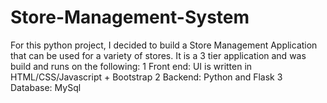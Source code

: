 # Store-Management-System

For this python project, I decided to build a  Store Management Application that can be used for a variety of stores. 
It is a 3 tier application and was build and runs on the following:
 1 Front end: UI is written in HTML/CSS/Javascript + Bootstrap
 2 Backend: Python and Flask
 3 Database: MySql
